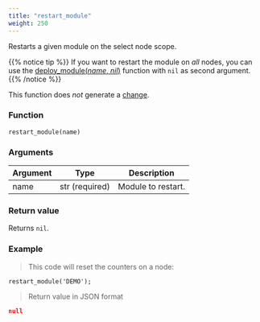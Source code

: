 ```yaml
---
title: "restart_module"
weight: 250
---
```


Restarts a given module on the select node scope.

{{% notice tip %}}
If you want to restart the module on *all* nodes, you can use the [deploy_module(*name*, *nil*)](../../thingsdb-api/deploy_module) function with `nil` as second argument.
{{% /notice %}}

This function does *not* generate a [change](../../overview/changes).

### Function

`restart_module(name)`

### Arguments

Argument | Type | Description
-------- | ---- | -----------
name | str (required) | Module to restart.

### Return value

Returns `nil`.

### Example

> This code will reset the counters on a node:

```thingsdb,syntax_only,@n
restart_module('DEMO');
```

> Return value in JSON format

```json
null
```
